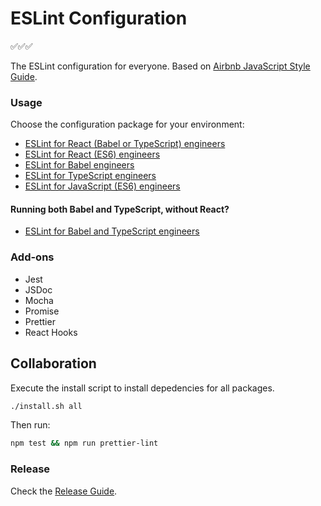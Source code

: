 # ESLint Configuration

✅✅✅

The ESLint configuration for everyone. Based on [Airbnb JavaScript Style Guide](https://github.com/airbnb/javascript).

### Usage

Choose the configuration package for your environment:

-   [ESLint for React (Babel or TypeScript) engineers](/packages/eslint-config-react#eslint-config-react)
-   [ESLint for React (ES6) engineers](/packages/eslint-config-react#eslint-config-react)
-   [ESLint for Babel engineers](/packages/eslint-config-babel#eslint-config-babel)
-   [ESLint for TypeScript engineers](/packages/eslint-config-typescript#eslint-config-typescript)
-   [ESLint for JavaScript (ES6) engineers](/packages/eslint-config-base#eslint-config-base)

#### Running both Babel and TypeScript, without React?

-   [ESLint for Babel and TypeScript engineers](/Guide.md#eslint-for-everyone)

### Add-ons

-   Jest
-   JSDoc
-   Mocha
-   Promise
-   Prettier
-   React Hooks

## Collaboration

Execute the install script to install depedencies for all packages.

```sh
./install.sh all
```

Then run:

```sh
npm test && npm run prettier-lint
```

### Release

Check the [Release Guide](/Release.md).
